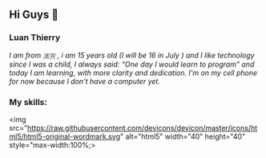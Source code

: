 ## Hi Guys :wave:

### Luan Thierry
*I am from :brazil: , i am 15 years old (I will be 16 in July ) and I like technology since I was a child, I always said: “One day I would learn to program” and today I am learning, with more clarity and dedication.*
*I'm on my cell phone for now because I don't have a computer yet.*
###

### My skills:

<img src="https://raw.githubusercontent.com/devicons/devicon/master/icons/html5/html5-original-wordmark.svg" alt="html5" width="40" height="40" style="max-width:100%;></img>





<!--
**LuanThierry/LuanThierry** is a ✨ _special_ ✨ repository because its `README.md` (this file) appears on your GitHub profile.

Here are some ideas to get you started:

- 🔭 I’m currently working on ...
- 🌱 I’m currently learning ...
- 👯 I’m looking to collaborate on ...
- 🤔 I’m looking for help with ...
- 💬 Ask me about ...
- 📫 How to reach me: ...
- 😄 Pronouns: ...
- ⚡ Fun fact: ... 

